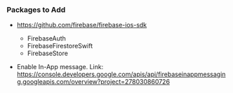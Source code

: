 ### Packages to Add 
- https://github.com/firebase/firebase-ios-sdk
    - FirebaseAuth
    - FirebaseFirestoreSwift
    - FirebaseStore 

- Enable In-App message. Link: https://console.developers.google.com/apis/api/firebaseinappmessaging.googleapis.com/overview?project=278030860726
